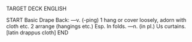 TARGET DECK
ENGLISH

START
Basic
Drape
Back: —v. (-ping) 1 hang or cover loosely, adorn with cloth etc. 2 arrange (hangings etc.) Esp. In folds. —n. (in pl.) Us curtains. [latin drappus cloth]
END
